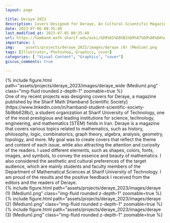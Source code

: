 ```yaml
---
layout: page

title: Deraye 2023
description: Covers Designed for Deraye, An Cultural-Scientific Magazine of The Sharif university Math Department
date: 2023-07-06 00:35:40 
last_modified_at: 2023-07-05 00:35:40
url: https://hamband.math.sharif.edu/wiki/%D9%81%D8%B1%D9%87%D9%86%DA%AF%DB%8C/%D8%AF%D8%B1%D8%A7%DB%8C%D9%87/%D8%AF%D8%A7%D9%86%D8%B4%D9%86%D8%A7%D9%85%D9%87
importance: 1
img:     assets/projects/deraye_2023/images/deraye (0) (Medium).png
tags: [Illustrator, Photoshop, Graphics, cover]
categories: [ "Visual Content", "Graphics", "cover"]
giscus_comments: true

---
```


<div class="row mt-3">
    <div class="col-sm mt-3 mt-md-0">
        {% include figure.html path="assets/projects/deraye_2023/images/deraye_wide (Medium).png" class="img-fluid rounded z-depth-1" zoomable=true %}
    </div>

    

</div>
One of my recent projects was designing covers for Deraye, a magazine published by the Sharif Math [Hamband Scientific Society](https://www.linkedin.com/in/hamband-student-scientific-society-5b9bb628b/), a student organization at Sharif University of Technology, one of the most prestigious and leading institutions for science, technology, engineering, and mathematics (STEM) fields in Iran. Deraye is a magazine that covers various topics related to mathematics, such as history, philosophy, logic, combinatorics, graph theory, algebra, analysis, geometry, topology, and more. My goal was to create covers that reflect the theme and content of each issue, while also attracting the attention and curiosity of the readers. I used different elements, such as shapes, colors, fonts, images, and symbols, to convey the essence and beauty of mathematics. I also considered the aesthetic and cultural preferences of the target audience, which are mainly students and faculty members of the Department of Mathematical Sciences at Sharif University of Technology. I am proud of the results and the positive feedback I received from the editors and the readers of Deraye.
<div class="row mt-3">
    <div class="col-sm mt-3 mt-md-0">
        {% include figure.html path="assets/projects/deraye_2023/images/deraye (1) (Medium).png" class="img-fluid rounded z-depth-1" zoomable=true %}
    </div>
    <div class="col-sm mt-3 mt-md-0">
        {% include figure.html path="assets/projects/deraye_2023/images/deraye (2) (Medium).png" class="img-fluid rounded z-depth-1" zoomable=true %}
    </div> 
        <div class="col-sm mt-3 mt-md-0">
        {% include figure.html path="assets/projects/deraye_2023/images/deraye (3) (Medium).png" class="img-fluid rounded z-depth-1" zoomable=true %}
    </div> 
</div>